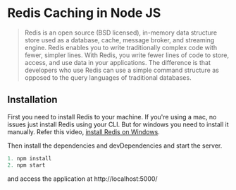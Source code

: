 # Redis Caching in Node JS

> Redis is an open source (BSD licensed), in-memory data structure store used as a database, cache, message broker, and streaming engine. Redis enables you to write traditionally complex code with fewer, simpler lines. With Redis, you write fewer lines of code to store, access, and use data in your applications. The difference is that developers who use Redis can use a simple command structure as opposed to the query languages of traditional databases.

## Installation

First you need to install Redis to your machine. If you're using a mac, no issues just install Redis using your CLI. But for windows you need to install it manually. Refer this video, [install Redis on Windows](https://www.youtube.com/watch?v=_nFwPTHOMIY).

Then install the dependencies and devDependencies and start the server.

```js
1. npm install
2. npm start
```

and access the application at http://localhost:5000/
